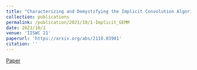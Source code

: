 ```yaml
---
title: "Characterizing and Demystifying the Implicit Convolution Algorithm on Commercial Matrix-Multiplication Accelerators"
collection: publications
permalink: /publication/2021/10/1-Implicit_GEMM
date: 2021/10/1
venue: 'IISWC 21'
paperurl: 'https://arxiv.org/abs/2110.03901'
citation: ''
---
```


<a href='https://arxiv.org/abs/2110.03901'>Paper</a>
